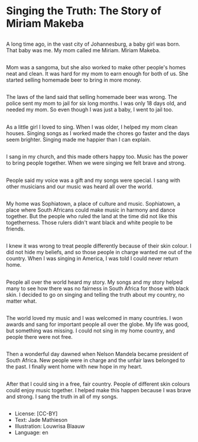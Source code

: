 # Singing the Truth: The Story of Miriam Makeba

##
A long time ago, in the vast city
of Johannesburg, a baby girl
was born. That baby was me.
My mom called me Miriam.
Miriam Makeba.

##
Mom was a sangoma, but she
also worked to make other
people's homes neat and clean.
It was hard for my mom to earn
enough for both of us. She
started selling homemade beer
to bring in more money.

##
The laws of the land said that
selling homemade beer was
wrong. The police sent my mom
to jail for six long months. I was
only 18 days old, and needed
my mom. So even though I was
just a baby, I went to jail too.

##
As a little girl I loved to sing.
When I was older, I helped my
mom clean houses. Singing
songs as I worked made the
chores go faster and the days
seem brighter. Singing made
me happier than I can explain.

##
I sang in my church, and this
made others happy too. Music
has the power to bring people
together. When we were singing
we felt brave and strong.

##
People said my voice was a gift
and my songs were special. I
sang with other musicians and
our music was heard all over
the world.

##
My home was Sophiatown, a
place of culture and music.
Sophiatown, a place where
South Africans could make
music in harmony and dance
together. But the people who
ruled the land at the time did
not like this togetherness.
Those rulers didn't want black
and white people to be friends.

##
I knew it was wrong to treat
people differently because of
their skin colour. I did not hide
my beliefs, and so those people
in charge wanted me out of the
country.
When I was singing in America,
I was told I could never return
home.

##
People all over the world heard
my story. My songs and my
story helped many to see how
there was no fairness in South
Africa for those with black skin.
I decided to go on singing and
telling the truth about my
country, no matter what.

##
The world loved my music and I
was welcomed in many
countries. I won awards and
sang for important people all
over the globe. My life was
good, but something was
missing. I could not sing in my
home country, and people there
were not free.

##
Then a wonderful day dawned
when Nelson Mandela became
president of South Africa. New
people were in charge and the
unfair laws belonged to the
past. I finally went home with
new hope in my heart.

##
After that I could sing in a free,
fair country. People of different
skin colours could enjoy music
together. I helped make this
happen because I was brave
and strong. I sang the truth in
all of my songs.

##
* License: [CC-BY]
* Text: Jade Mathieson
* Illustration: Louwrisa Blaauw
* Language: en
